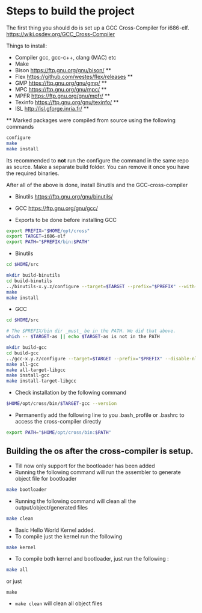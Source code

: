 # Steps to build the project

The first thing you should do is set up a GCC Cross-Compiler for i686-elf.
https://wiki.osdev.org/GCC_Cross-Compiler

Things to install:
* Compiler gcc, gcc-c++, clang (MAC) etc
* Make
* Bison https://ftp.gnu.org/gnu/bison/ **
* Flex https://github.com/westes/flex/releases **
* GMP https://ftp.gnu.org/gnu/gmp/ **
* MPC https://ftp.gnu.org/gnu/mpc/ **
* MPFR https://ftp.gnu.org/gnu/mpfr/ **
* Texinfo https://ftp.gnu.org/gnu/texinfo/ **
* ISL http://isl.gforge.inria.fr/ **

 ** Marked packages were compiled from source using the following commands
```bash
configure
make
make install
```

Its recommended to **not** run the configure the command in the same repo as source. Make a separate build folder. You can remove it once you have the required binaries.

After all of the above is done, install Binutils and the GCC-cross-compiler

* Binutils https://ftp.gnu.org/gnu/binutils/
* GCC https://ftp.gnu.org/gnu/gcc/

* Exports to be done before installing GCC
```bash
export PREFIX="$HOME/opt/cross"
export TARGET=i686-elf
export PATH="$PREFIX/bin:$PATH"
```

* Binutils

```bash
cd $HOME/src

mkdir build-binutils
cd build-binutils
../binutils-x.y.z/configure --target=$TARGET --prefix="$PREFIX" --with-sysroot --disable-nls --disable-werror
make
make install
```

* GCC

```bash
cd $HOME/src

# The $PREFIX/bin dir _must_ be in the PATH. We did that above.
which -- $TARGET-as || echo $TARGET-as is not in the PATH

mkdir build-gcc
cd build-gcc
../gcc-x.y.z/configure --target=$TARGET --prefix="$PREFIX" --disable-nls --enable-languages=c,c++ --without-headers
make all-gcc
make all-target-libgcc
make install-gcc
make install-target-libgcc
```

* Check installation by the following command
```bash
$HOME/opt/cross/bin/$TARGET-gcc --version
```

* Permanently add the following line to you .bash_profile or .bashrc to access the cross-compiler directly
```bash
export PATH="$HOME/opt/cross/bin:$PATH"
```



## Building the os after the cross-compiler is setup.

* Till now only support for the bootloader has been added
* Running the following command will run the assembler to generate object file for bootloader
```bash
make bootloader
```

* Running the following command will clean all the output/object/generated files
```bash
make clean
```

* Basic Hello World Kernel added.
* To compile just the kernel run the following
```bash
make kernel
```

* To compile both kernel and bootloader, just run the following :
```bash
make all
```
or just
```
make
```

* `make clean` will clean all object files
